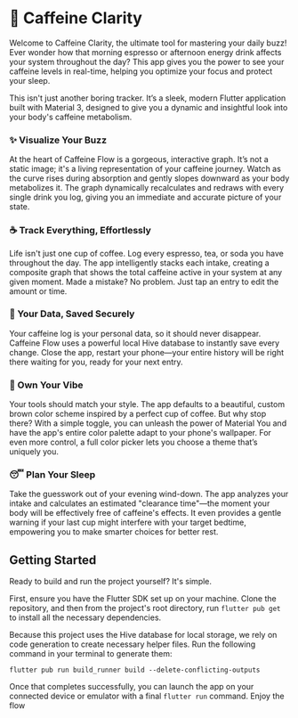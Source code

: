 # 🚀 Caffeine Clarity

Welcome to Caffeine Clarity, the ultimate tool for mastering your daily buzz! Ever wonder how that morning espresso or afternoon energy drink affects your system throughout the day? This app gives you the power to see your caffeine levels in real-time, helping you optimize your focus and protect your sleep.

This isn't just another boring tracker. It’s a sleek, modern Flutter application built with Material 3, designed to give you a dynamic and insightful look into your body's caffeine metabolism.

### ✨ Visualize Your Buzz

At the heart of Caffeine Flow is a gorgeous, interactive graph. It’s not a static image; it's a living representation of your caffeine journey. Watch as the curve rises during absorption and gently slopes downward as your body metabolizes it. The graph dynamically recalculates and redraws with every single drink you log, giving you an immediate and accurate picture of your state.

### ☕ Track Everything, Effortlessly

Life isn't just one cup of coffee. Log every espresso, tea, or soda you have throughout the day. The app intelligently stacks each intake, creating a composite graph that shows the total caffeine active in your system at any given moment. Made a mistake? No problem. Just tap an entry to edit the amount or time.

### 💾 Your Data, Saved Securely

Your caffeine log is your personal data, so it should never disappear. Caffeine Flow uses a powerful local Hive database to instantly save every change. Close the app, restart your phone—your entire history will be right there waiting for you, ready for your next entry.

### 🎨 Own Your Vibe

Your tools should match your style. The app defaults to a beautiful, custom brown color scheme inspired by a perfect cup of coffee. But why stop there? With a simple toggle, you can unleash the power of Material You and have the app's entire color palette adapt to your phone's wallpaper. For even more control, a full color picker lets you choose a theme that’s uniquely you.

### 😴 Plan Your Sleep

Take the guesswork out of your evening wind-down. The app analyzes your intake and calculates an estimated "clearance time"—the moment your body will be effectively free of caffeine's effects. It even provides a gentle warning if your last cup might interfere with your target bedtime, empowering you to make smarter choices for better rest.

## Getting Started

Ready to build and run the project yourself? It's simple.

First, ensure you have the Flutter SDK set up on your machine. Clone the repository, and then from the project's root directory, run `flutter pub get` to install all the necessary dependencies.

Because this project uses the Hive database for local storage, we rely on code generation to create necessary helper files. Run the following command in your terminal to generate them:

`flutter pub run build_runner build --delete-conflicting-outputs`

Once that completes successfully, you can launch the app on your connected device or emulator with a final `flutter run` command. Enjoy the flow
